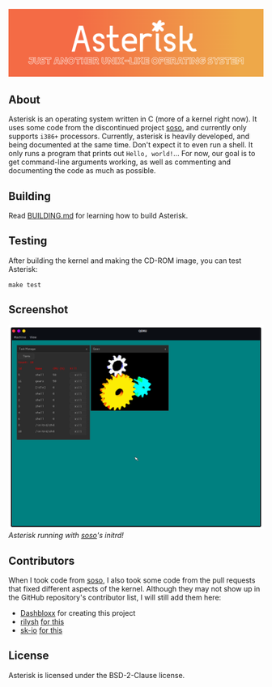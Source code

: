 ![](.assets/banner.png)
## About
Asterisk is an operating system written in C (more of a kernel right now). It uses some code from the discontinued project [soso](https://github.com/ozkl/soso), and currently only supports `i386+` processors.
Currently, asterisk is heavily developed, and being documented at the same time. Don't expect it to even run a shell. It only runs a program that prints out `Hello, world!`...
For now, our goal is to get command-line arguments working, as well as commenting and documenting the code as much as possible.
## Building
Read [BUILDING.md](docs/BUILDING.md) for learning how to build Asterisk.
## Testing
After building the kernel and making the CD-ROM image, you can test Asterisk:
```
make test
```
## Screenshot
![](.assets/screenshot0.png)
*Asterisk running with [soso](https://github.com/ozkl/soso)'s initrd!*
## Contributors
When I took code from [soso](https://github.com/ozkl/soso), I also took some code from the pull requests that fixed different aspects of the kernel. Although they may not show up in the GitHub repository's contributor list, I will still add them here:
* [Dashbloxx](https://github.com/Dashbloxx) for creating this project
* [rilysh](https://github.com/rilysh) [for this](https://github.com/ozkl/soso/pull/10)
* [sk-io](https://github.com/sk-io) [for this](https://github.com/ozkl/soso/pull/9)
## License
Asterisk is licensed under the BSD-2-Clause license.
